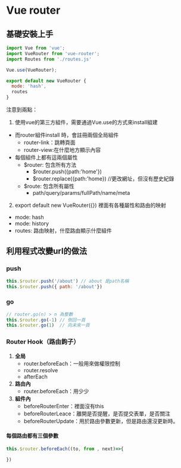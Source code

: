 # Vue router

## 基礎安裝上手
```javascript
import Vue from 'vue';
import VueRouter from 'vue-router';
import Routes from './routes.js'

Vue.use(VueRouter);

export default new VueRouter {
  mode: 'hash',
  routes
}
```
注意到兩點：
1. 使用vue的第三方組件，需要通過Vue.use的方式來install組建
  * 而router組件install 時，會註冊兩個全局組件
    * router-link：跳轉頁面
    * router-view:在什麼地方顯示內容
  * 每個組件上都有這兩個屬性
    * $router: 包含所有方法
      * $router.push({path:'home'})
      * $router.replace({path:'home}) //更改網址，但沒有歷史紀錄 
    * $route: 包含所有屬性
      * path/query/params/fullPath/name/meta
2. export default new VueRouter({}) 裡面有各種屬性和路由的映射
  * mode: hash
  * mode: history
  * routes: 路由映射，什麼路由顯示什麼組件
## 利用程式改變url的做法

### push
```javascript
this.$router.push('/about') // about 是path名稱
this.$router.push({ path: '/about'}) 
```

### go
```javascript
// router.go(n) > n 為整數
this.$router.go(-1) // 倒回一頁
this.$router.go(1)  // 向未來一頁
```
### Router Hook（路由鉤子）
1. **全局**
    * router.beforeEach：一般用來做權限控制
    * router.resolve
    * afterEach
2. **路由內**
    * router.beforeEach：用少少
3. **組件內**
    * beforeRouterEnter：裡面沒有this
    * beforeRouterLeace：離開是否提醒，是否提交表單，是否關注
    * beforeRouterUpdate：用於路由參數更新，但是路由還沒更新時。
#### 每個路由都有三個參數
```javascript
this.$router.beforeEach((to, from , next)=>{

})
```
